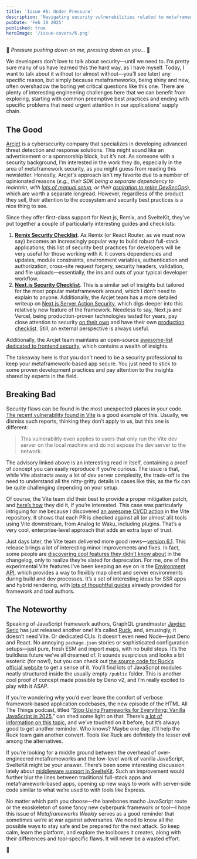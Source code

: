 ```yaml
---
title: 'Issue #6: Under Pressure'
description: 'Navigating security vulnerabilities related to metaframework tools and ways to protect your metaframework-based apps'
pubDate: 'Feb 10 2025'
published: true
heroImage: '/issue-covers/6.png'
---
```


🎵 _Pressure pushing down on me, pressing down on you…_ 🎵

We developers don’t love to talk about security—until we need to. I’m pretty sure many of us have learned this the hard way, as I have myself. Today, I want to talk about it without (or almost without—you’ll see later) any specific reason, but simply because metaframeworks, being shiny and new, often overshadow the boring yet critical questions like this one. There are plenty of interesting engineering challenges here that we can benefit from exploring, starting with common preemptive best practices and ending with specific problems that need urgent attention in our applications’ supply chain.

## The Good

[Arcjet](https://arcjet.com) is a cybersecurity company that specializes in developing advanced threat detection and response solutions. This might sound like an advertisement or a sponsorship block, but it’s not. As someone with a security background, I’m interested in the work they do, especially in the area of metaframework security, as you might guess from reading this newsletter. Honestly, Arcjet's approach isn’t my favorite due to a number of opinionated reasons (_e.g., their SDK being a separate dependency to maintain, with [lots of manual setup](https://docs.arcjet.com/reference/nextjs), or their [aspiration to retire DevSecOps](https://blog.arcjet.com/whatever-happened-to-devsecops/)_), which are worth a separate longread. However, regardless of the product they sell, their attention to the ecosystem and security best practices is a nice thing to see.

Since they offer first-class support for Next.js, Remix, and SvelteKit, they’ve put together a couple of particularly interesting guides and checklists:

1. **[Remix Security Checklist](https://blog.arcjet.com/remix-security-checklist/)**. As Remix (or React Router, as we must now say) becomes an increasingly popular way to build robust full-stack applications, this list of security best practices for developers will be very useful for those working with it. It covers dependencies and updates, module constraints, environment variables, authentication and authorization, cross-site request forgery, security headers, validation, and file uploads—essentially, the ins and outs of your typical developer workflow.
2. **[Next.js Security Checklist](https://blog.arcjet.com/next-js-security-checklist/)**. This is a similar set of insights but tailored for the most popular metaframework around, which I don’t need to explain to anyone. Additionally, the Arcjet team has a more detailed writeup on [Next.js Server Action Security](https://blog.arcjet.com/next-js-server-action-security/), which digs deeper into this relatively new feature of the framework. Needless to say, Next.js and Vercel, being production-proven technologies tested for years, pay close attention to security [on their own](https://nextjs.org/blog/security-nextjs-server-components-actions) and have their own [production checklist](https://nextjs.org/docs/app/building-your-application/deploying/production-checklist). Still, an external perspective is always useful.

Additionally, the Arcjet team maintains an open-source [awesome-list dedicated to frontend security](https://github.com/arcjet/awesome-frontend-security), which contains a wealth of insights.

The takeaway here is that you don’t need to be a security professional to keep your metaframework-based app secure. You just need to stick to some proven development practices and pay attention to the insights shared by experts in the field.

## Breaking Bad

Security flaws can be found in the most unexpected places in your code. [The recent vulnerability found in Vite](https://github.com/vitejs/vite/security/advisories/GHSA-vg6x-rcgg-rjx6) is a good example of this. Usually, we dismiss such reports, thinking they don’t apply to us, but this one is different:

> This vulnerability even applies to users that only run the Vite dev server on the local machine and do not expose the dev server to the network.

The advisory linked above is an interesting read in itself, containing a proof of concept you can easily reproduce if you’re curious. The issue is that, while Vite abstracts away a lot of dev server complexity, the trade-off is the need to understand all the nitty-gritty details in cases like this, as the fix can be quite challenging depending on your setup.

Of course, the Vite team did their best to provide a proper mitigation patch, and [here’s how](https://github.com/vitejs/vite/pull/19234/files) they did it, if you’re interested. This case was particularly intriguing for me because I discovered [an awesome CI/CD action](https://github.com/vitejs/vite-ecosystem-ci/blob/main/.github/workflows/ecosystem-ci-from-pr.yml) in the Vite repository. It shows that each PR is checked against all (or almost all) tools using Vite downstream, from Analog to Waku, including plugins. That’s a very cool, enterprise-level approach that adds an extra layer of trust.

Just days later, the Vite team delivered more good news—[version 6.1](https://github.com/vitejs/vite/blob/main/packages/vite/CHANGELOG.md#610-2025-02-05). This release brings a lot of interesting minor improvements and fixes. In fact, some people are [discovering cool features they didn’t know about](https://bsky.app/profile/trysound.io/post/3lhgvvvvtx22r) in the changelog, only to realize they’re slated for deprecation. For me, one of the experimental Vite features I’ve been keeping an eye on is the [Environment API](https://vite.dev/guide/api-environment), which provides a way to flexibly map client and server environments during build and dev processes. It’s a set of interesting ideas for SSR apps and hybrid rendering, with [lots of thoughtful guides](https://vite.dev/guide/api-environment#target-users) already provided for framework and tool authors.

## The Noteworthy

Speaking of JavaScript framework authors, GraphQL grandmaster [Jayden Seric](https://jaydenseric.com) has just released another one! It’s called [Ruck](https://github.com/jaydenseric/ruck), and, amusingly, it doesn’t need Vite. Or dedicated CLIs. It doesn’t even need Node—just Deno and React. No annoying `package.json` stories or sophisticated configuration setups—just pure, fresh ESM and import maps, with no build steps. It’s the buildless future we’ve all dreamed of. It sounds suspicious and looks a bit esoteric (for now!), but you can check out [the source code for Ruck’s official website](https://github.com/jaydenseric/ruck-website) to get a sense of it. You’ll find lots of JavaScript modules neatly structured inside the usually empty `/public` folder. This is another cool proof of concept made possible by Deno v2, and I’m really excited to play with it ASAP.

If you’re wondering why you’d ever leave the comfort of verbose framework-based application codebases, the new episode of the HTML All The Things podcast, titled “[Stop Using Frameworks for Everything: Vanilla JavaScript in 2025](https://www.htmlallthethings.com/podcasts/stop-using-frameworks-for-everything-vanilla-javascript-in-2025),” can shed some light on that. There’s [a lot of information on this topic](https://github.com/fyodorio/awesome-metaframeworks?tab=readme-ov-file#metaframework-cons), and we’ve touched on it before, but it’s always good to get another reminder. Who knows? Maybe one day, it’ll help the Ruck team gain another convert. Tools like Ruck are definitely the lesser evil among the alternatives.

If you’re looking for a middle ground between the overhead of over-engineered metaframeworks and the low-level work of vanilla JavaScript, SvelteKit might be your answer. There’s been some interesting discussion lately about [middleware support in SvelteKit](https://github.com/sveltejs/kit/pull/13430). Such an improvement would further blur the lines between traditional full-stack apps and metaframework-based apps, opening up new ways to work with server-side code similar to what we’re used to with tools like Express.

No matter which path you choose—the barebones macho JavaScript route or the exoskeleton of some fancy new cyberpunk framework or tool—I hope this issue of _Metaframeworks Weekly_ serves as a good reminder that sometimes we’re at war against adversaries. We need to know all the possible ways to stay safe and be prepared for the next attack. So keep calm, learn the platform, and explore the toolboxes it creates, along with their differences and tool-specific flaws. It will never be a wasted effort.

👋
